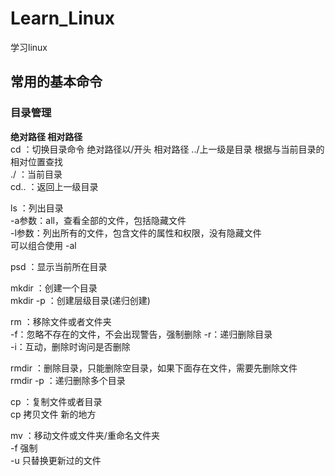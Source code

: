 # Learn_Linux
学习linux
## 常用的基本命令
### 目录管理
**绝对路径 相对路径**  
cd ：切换目录命令 绝对路径以/开头 相对路径 ../上一级是目录 根据与当前目录的相对位置查找  
./ ：当前目录  
cd.. ：返回上一级目录  
  
ls ：列出目录  
-a参数：all，查看全部的文件，包括隐藏文件  
-l参数：列出所有的文件，包含文件的属性和权限，没有隐藏文件  
可以组合使用 -al   

psd ：显示当前所在目录  

mkdir ：创建一个目录  
mkdir -p ：创建层级目录(递归创建)  

rm ：移除文件或者文件夹  
-f：忽略不存在的文件，不会出现警告，强制删除
-r：递归删除目录  
-i：互动，删除时询问是否删除


rmdir ：删除目录，只能删除空目录，如果下面存在文件，需要先删除文件  
rmdir -p ：递归删除多个目录  

cp ：复制文件或者目录  
cp 拷贝文件 新的地方  

mv ：移动文件或文件夹/重命名文件夹  
-f 强制  
-u 只替换更新过的文件  
